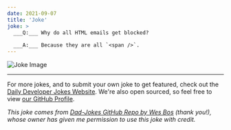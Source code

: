 ```yaml
---
date: 2021-09-07
title: 'Joke'
joke: >
  ___Q:___ Why do all HTML emails get blocked?
  
  ___A:___ Because they are all `<span />`.
---
```



![Joke Image](https://private.xtrp.io/projects/DailyDeveloperJokes/public_image_server/images/5e1259427b3da.png)

---

For more jokes, and to submit your own joke to get featured, check out the [Daily Developer Jokes Website](https://dailydeveloperjokes.github.io/). We're also open sourced, so feel free to view [our GitHub Profile](https://github.com/dailydeveloperjokes).


_This joke comes from [Dad-Jokes GitHub Repo by Wes Bos](https://github.com/wesbos/dad-jokes) (thank you!), whose owner has given me permission to use this joke with credit._

<!--
Joke text:
**Q:** Why do all HTML emails get blocked?

**A:** Because they are all `<span />`.
 -->


